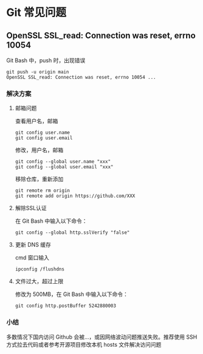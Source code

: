 # Git 常见问题

## OpenSSL SSL_read: Connection was reset, errno 10054

Git Bash 中，push 时，出现错误

```shell
git push -u origin main
OpenSSL SSL_read: Connection was reset, errno 10054 ...
```

### 解决方案

1. 邮箱问题

    查看用户名，邮箱

    ```shell
    git config user.name
    git config user.email
    ```

    修改，用户名，邮箱

    ```shell
    git config --global user.name "xxx"
    git config --global user.email "xxx"
    ```

    移除仓库，重新添加

    ```shell
    git remote rm origin
    git remote add origin https://github.com/XXX
    ```

2. 解除SSL认证

    在 Git Bash 中输入以下命令：

    ```shell
    git config --global http.sslVerify "false"
    ```

3. 更新 DNS 缓存

    cmd 窗口输入

    ```shell
    ipconfig /flushdns
    ```

4. 文件过大，超过上限

    修改为 500MB，在 Git Bash 中输入以下命令：

    ```shell
    git config http.postBuffer 5242880003
    ```

### 小结

多数情况下国内访问 Github 会被…，或因网络波动问题推送失败。推荐使用 SSH 方式拉去代码或者参考开源项目修改本机 hosts 文件解决访问问题